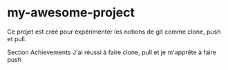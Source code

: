 # my-awesome-project

Ce projet est créé pour expérimenter les notions de git comme clone, push et pull.

Section Achievements
J'ai réussi à faire clone, pull et je m'apprête à faire push
